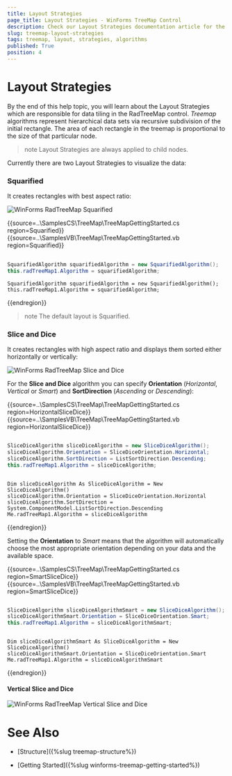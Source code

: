 ```yaml
---
title: Layout Strategies
page_title: Layout Strategies - WinForms TreeMap Control
description: Check our Layout Strategies documentation article for the RadTreeMap WinForms control.
slug: treemap-layout-strategies
tags: treemap, layout, strategies, algorithms
published: True
position: 4
---
```


# Layout Strategies

By the end of this help topic, you will learn about the Layout Strategies which are responsible for data tiling in the RadTreeMap control. *Treemap* algorithms represent hierarchical data sets via recursive subdivision of the initial rectangle. The area of each rectangle in the treemap is proportional to the size of that particular node.

>note Layout Strategies are always applied to child nodes.

Currently there are two Layout Strategies to visualize the data:

### Squarified 

It creates rectangles with best aspect ratio:

![WinForms RadTreeMap Squarified](images/treemap-layout-strategies001.png)

{{source=..\SamplesCS\TreeMap\TreeMapGettingStarted.cs region=Squarified}} 
{{source=..\SamplesVB\TreeMap\TreeMapGettingStarted.vb region=Squarified}} 

````C#
            
SquarifiedAlgorithm squarifiedAlgorithm = new SquarifiedAlgorithm(); 
this.radTreeMap1.Algorithm = squarifiedAlgorithm;

````
````VB.NET
SquarifiedAlgorithm squarifiedAlgorithm = new SquarifiedAlgorithm(); 
this.radTreeMap1.Algorithm = squarifiedAlgorithm;

````

{{endregion}} 

>note The default layout is Squarified.

### Slice and Dice 

It creates rectangles with high aspect ratio and displays them sorted either horizontally or vertically:

![WinForms RadTreeMap Slice and Dice](images/treemap-layout-strategies002.png)

For the **Slice and Dice** algorithm you can specify **Orientation** (*Horizontal*, *Vertical* or *Smart*) and **SortDirection** (*Ascending* or *Descending*):

{{source=..\SamplesCS\TreeMap\TreeMapGettingStarted.cs region=HorizontalSliceDice}} 
{{source=..\SamplesVB\TreeMap\TreeMapGettingStarted.vb region=HorizontalSliceDice}} 

````C#

SliceDiceAlgorithm sliceDiceAlgorithm = new SliceDiceAlgorithm();
sliceDiceAlgorithm.Orientation = SliceDiceOrientation.Horizontal;
sliceDiceAlgorithm.SortDirection = ListSortDirection.Descending;
this.radTreeMap1.Algorithm = sliceDiceAlgorithm;      

````
````VB.NET

Dim sliceDiceAlgorithm As SliceDiceAlgorithm = New SliceDiceAlgorithm()
sliceDiceAlgorithm.Orientation = SliceDiceOrientation.Horizontal
sliceDiceAlgorithm.SortDirection = System.ComponentModel.ListSortDirection.Descending
Me.radTreeMap1.Algorithm = sliceDiceAlgorithm

````

{{endregion}} 


Setting the **Orientation** to *Smart* means that the algorithm will automatically choose the most appropriate orientation depending on your data and the available space. 

{{source=..\SamplesCS\TreeMap\TreeMapGettingStarted.cs region=SmartSliceDice}} 
{{source=..\SamplesVB\TreeMap\TreeMapGettingStarted.vb region=SmartSliceDice}} 

````C#

SliceDiceAlgorithm sliceDiceAlgorithmSmart = new SliceDiceAlgorithm();
sliceDiceAlgorithmSmart.Orientation = SliceDiceOrientation.Smart;
this.radTreeMap1.Algorithm = sliceDiceAlgorithmSmart;          

````
````VB.NET

Dim sliceDiceAlgorithmSmart As SliceDiceAlgorithm = New SliceDiceAlgorithm()
sliceDiceAlgorithmSmart.Orientation = SliceDiceOrientation.Smart
Me.radTreeMap1.Algorithm = sliceDiceAlgorithmSmart

````

{{endregion}} 

#### Vertical Slice and Dice

![WinForms RadTreeMap Vertical Slice and Dice](images/treemap-layout-strategies003.png)
 
# See Also

* [Structure]({%slug treemap-structure%})

* [Getting Started]({%slug winforms-treemap-getting-started%})

